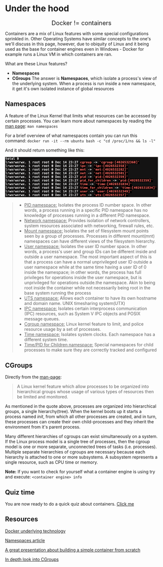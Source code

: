 # Under the hood

<div align="center" style="font-size: 20px;">
Docker != containers
</div>

Containers are a mix of Linux features with some special configurations sprinkled in. Other Operating Systems have similar concepts to the one's we'll discuss in this page, however, due to obiquity of Linux and it being used as the base for container engines even in Windows - Docker for example runs a Linux VM in which containers are ran.

What are these Linux features?
 - **Namespaces**
 - **CGroups**
The answer is **Namespaces**, which isolate a process's view of the underlying system. When a process is run inside a new namespace, it get it's own isolated instance of global resources

## Namespaces

A feature of the Linux Kernel that limits what resources can be accessed by certain processes.
You can learn more about namespaces by reading the [man page](https://man7.org/linux/man-pages/man7/namespaces.7.html): `man namespaces`

For a brief overview of what namespaces contain you can run this command:
`docker run -it --rm ubuntu bash -c "cd /proc/1/ns && ls -l"`

And it should return something like this:

![namespaces](_media/namespaces.png)

> - <u>PID namespace:</u> Isolates the process ID number space. In other words, a process running in a specific PID namespace has no knowledge of processes running in a different PID namespace.
> - <u>Network namespace:</u> Provides isolation of network controllers, system resources associated with networking, firewall rules, etc.
> - <u>Mount namespace:</u> Isolates the set of filesystem mount points seen by a group of processes. Processes in different mount(mnt) namespaces can have different views of the filesystem hierarchy.
> - <u>User namespace:</u> Isolates the user ID number space. In other words, a process's user and group IDs can be different inside and outside a user namespace. The most important aspect of this is that a process can have a normal unprivileged user ID outside a user namespace while at the same time having a user ID of 0 inside the namespace; in other words, the process has full privileges for operations inside the user namespace, but is unprivileged for operations outside.the namespace. Akin to being root inside the container while not necessarily being root in the base system running the process
> - <u>UTS namespace:</u> Allows each container to have its own hostname and domain name. UNIX timesharing system(UTX)
> - <u>IPC namespace:</u> Isolates certain interprocess communication (IPC) resources, such as System V IPC objects and POSIX message queues.
> - <u>Cgroup namespace:</u> Linux kernel feature to limit, and police resource usage by a set of processes.
> - <u>Time namespace:</u> Isolates system clocks. Each namespace has a different system time.
> - <u>Time/PID for Children namespace:</u> Special namespaces for child processes to make sure they are correctly tracked and configured 

## CGroups

Directly from the [man-page](https://man7.org/linux/man-pages/man7/cgroups.7.html):

> A Linux kernel feature which allow processes to be organized into hierarchical groups whose usage of various types of resources then be limited and monitored.

As mentioned in the quote above, processes are organized into hierarchical groups, a single hierarchy(tree). When the kernel boots up it starts a process named *init*, from which all other processes are created, and in turn, these processes can create their own child-processes and they inherit the environment from it's parent process.

Many different hierarchies of cgroups can exist simultaneously on a system. If the Linux process model is a single tree of processes, then the cgroup model is one or more separate, unconnected trees of tasks (i.e. processes).
Multiple separate hierarchies of cgroups are necessary because each hierarchy is attached to one or more subsystems. A subsystem represents a single resource, such as CPU time or memory.

**Note:** If you want to check for yourself what a container engine is using try and execute: `<container engine> info`


## Quiz time

You are now ready to do a quick quiz about containers.
[Click me](containersquiz.md)

## Resources

[Docker underlying technology](https://www.codementor.io/blog/docker-technology-5x1kilcbow)

[Namespaces article](https://lwn.net/Articles/531114/)

[A great presentation about building a simple container from scratch](https://www.youtube.com/watch?v=8fi7uSYlOdc)

[In depth look into CGroups](https://docs.redhat.com/en/documentation/red_hat_enterprise_linux/6/html/resource_management_guide/ch01#sec-How_Control_Groups_Are_Organized)
